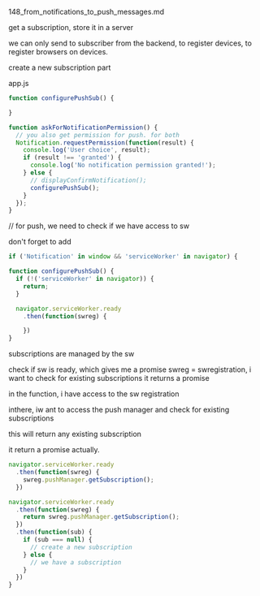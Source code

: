 148_from_notifications_to_push_messages.md

get a subscription, store it in a server

we can only send to subscriber from the backend, to register devices, to register browsers on devices.

create a new subscription part

app.js

```js
function configurePushSub() {

}

function askForNotificationPermission() {
  // you also get permission for push. for both
  Notification.requestPermission(function(result) {
    console.log('User choice', result);
    if (result !== 'granted') {
      console.log('No notification permission granted!');
    } else {
      // displayConfirmNotification();
      configurePushSub();
    }
  });
}
```

// for push, we need to check if we have access to sw


don't forget to add

```js
if ('Notification' in window && 'serviceWorker' in navigator) {
```

```js
function configurePushSub() {
  if (!('serviceWorker' in navigator)) {
    return;
  }

  navigator.serviceWorker.ready
    .then(function(swreg) {

    })
}
```

subscriptions are managed by the sw

check if sw is ready, which gives me a promise
swreg = swregistration, i want to check for existing subscriptions
it returns a promise


in the function, i have access to the sw registration

inthere, iw ant to access the push manager and check for existing subscriptions




this will return any existing subscription

it return a promise actually.




```js
navigator.serviceWorker.ready
  .then(function(swreg) {
    swreg.pushManager.getSubscription();
  })
```

```js
navigator.serviceWorker.ready
  .then(function(swreg) {
    return swreg.pushManager.getSubscription();
  })
  .then(function(sub) {
    if (sub === null) {
      // create a new subscription
    } else {
      // we have a subscription
    }
  })
}
```









































